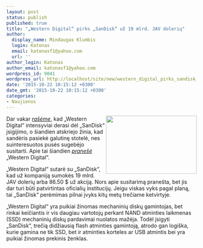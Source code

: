 ```yaml
---
layout: post
status: publish
published: true
title: "„Western Digital“ pirks „SanDisk“ už 19 mlrd. JAV dolerių"
author:
  display_name: Mindaugas Klumbis
  login: Katonas
  email: katonasf1@yahoo.com
  url: ''
author_login: Katonas
author_email: katonasf1@yahoo.com
wordpress_id: 9041
wordpress_url: http://localhost/site/new/western_digital_pirks_sandisk_uz_19_mlrd_jav_doleriu_/
date: '2015-10-22 10:15:12 +0300'
date_gmt: '2015-10-22 10:15:12 +0300'
categories:
- Naujienos
---
```

<p>
	<img alt="" src="http://technews.lt/userfiles/western-digital-logo-large-e1445356037737.jpg" style="width: 240px; height: 154px; float: right;" />Dar vakar <em><a href="http://technews.lt/naujiena/n/a/western_digital_derasi_del_sandisk_isigijimo.html">ra&scaron;ėme</a></em>, kad &bdquo;Western Digital&ldquo; intensyviai derasi dėl &bdquo;SanDisk&ldquo; įsigijimo, o &scaron;iandien atskriejo žinia, kad sandėris pasiekė galutinę stotelė, nes suinteresuotos pusės sugebėjo susitarti. Apie tai &scaron;iandien <em><a href="http://www.wdc.com/en/company/pressroom/releases/?release=e5f16023-3969-4cd0-bc3b-fe7e35572518">prane&scaron;ė</a></em> &bdquo;Western Digital&ldquo;.</p>
<p>
	&bdquo;Western Digital&ldquo; sutarė su &bdquo;SanDisk&ldquo;, kad už kompaniją sumokės 19 mlrd. JAV dolerių arba 86.50 $ už akciją. Nors apie susitarimą prane&scaron;ta, bet jis dar turi būti patvirtintas oficialių institucijų. Jeigu viskas vyks pagal planą, tai &bdquo;SanDisk&ldquo; perėmimas pilnai įvyks kitų metų trečiame ketvirtyje.</p>
<p>
	&bdquo;Western Digital&ldquo; yra puikiai žinomas mechaninių diskų gamintojas, bet rinkai keičiantis ir vis daugiau vartotojų perkant NAND atminties laikmenas (SSD) mechaninių diskų pardavimai nuolatos mažėja. Todėl įsigyti &bdquo;SanDisk&ldquo;, trečią didžiausią flash atminties gamintoją, atrodo gan logi&scaron;ka, kurie gamina ne tik SSD, bet ir atminties korteles ar USB atmintis bei yra puikiai žinomas prekinis ženklas.</p>
